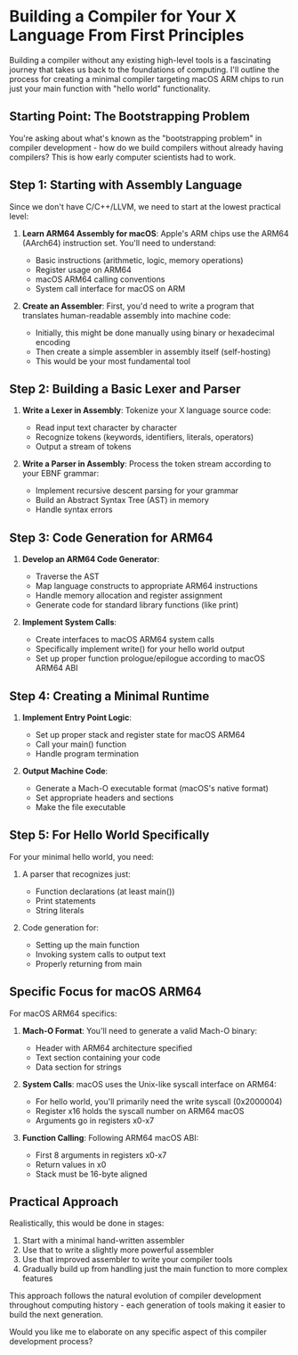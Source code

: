 # Building a Compiler for Your X Language From First Principles

Building a compiler without any existing high-level tools is a fascinating journey that takes us back to the foundations of computing. I'll outline the process for creating a minimal compiler targeting macOS ARM chips to run just your main function with "hello world" functionality.

## Starting Point: The Bootstrapping Problem

You're asking about what's known as the "bootstrapping problem" in compiler development - how do we build compilers without already having compilers? This is how early computer scientists had to work.

## Step 1: Starting with Assembly Language

Since we don't have C/C++/LLVM, we need to start at the lowest practical level:

1. **Learn ARM64 Assembly for macOS**: Apple's ARM chips use the ARM64 (AArch64) instruction set. You'll need to understand:
   - Basic instructions (arithmetic, logic, memory operations)
   - Register usage on ARM64
   - macOS ARM64 calling conventions
   - System call interface for macOS on ARM

2. **Create an Assembler**: First, you'd need to write a program that translates human-readable assembly into machine code:
   - Initially, this might be done manually using binary or hexadecimal encoding
   - Then create a simple assembler in assembly itself (self-hosting)
   - This would be your most fundamental tool

## Step 2: Building a Basic Lexer and Parser

1. **Write a Lexer in Assembly**: Tokenize your X language source code:
   - Read input text character by character
   - Recognize tokens (keywords, identifiers, literals, operators)
   - Output a stream of tokens

2. **Write a Parser in Assembly**: Process the token stream according to your EBNF grammar:
   - Implement recursive descent parsing for your grammar
   - Build an Abstract Syntax Tree (AST) in memory
   - Handle syntax errors

## Step 3: Code Generation for ARM64

1. **Develop an ARM64 Code Generator**:
   - Traverse the AST
   - Map language constructs to appropriate ARM64 instructions
   - Handle memory allocation and register assignment
   - Generate code for standard library functions (like print)

2. **Implement System Calls**:
   - Create interfaces to macOS ARM64 system calls
   - Specifically implement write() for your hello world output
   - Set up proper function prologue/epilogue according to macOS ARM64 ABI

## Step 4: Creating a Minimal Runtime

1. **Implement Entry Point Logic**:
   - Set up proper stack and register state for macOS ARM64
   - Call your main() function
   - Handle program termination

2. **Output Machine Code**:
   - Generate a Mach-O executable format (macOS's native format)
   - Set appropriate headers and sections
   - Make the file executable

## Step 5: For Hello World Specifically

For your minimal hello world, you need:

1. A parser that recognizes just:
   - Function declarations (at least main())
   - Print statements
   - String literals

2. Code generation for:
   - Setting up the main function
   - Invoking system calls to output text
   - Properly returning from main

## Specific Focus for macOS ARM64

For macOS ARM64 specifics:

1. **Mach-O Format**: You'll need to generate a valid Mach-O binary:
   - Header with ARM64 architecture specified
   - Text section containing your code
   - Data section for strings

2. **System Calls**: macOS uses the Unix-like syscall interface on ARM64:
   - For hello world, you'll primarily need the write syscall (0x2000004)
   - Register x16 holds the syscall number on ARM64 macOS
   - Arguments go in registers x0-x7

3. **Function Calling**: Following ARM64 macOS ABI:
   - First 8 arguments in registers x0-x7
   - Return values in x0
   - Stack must be 16-byte aligned

## Practical Approach

Realistically, this would be done in stages:

1. Start with a minimal hand-written assembler
2. Use that to write a slightly more powerful assembler
3. Use that improved assembler to write your compiler tools
4. Gradually build up from handling just the main function to more complex features

This approach follows the natural evolution of compiler development throughout computing history - each generation of tools making it easier to build the next generation.

Would you like me to elaborate on any specific aspect of this compiler development process?
